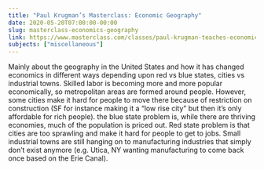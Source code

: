 ```yaml
---
title: "Paul Krugman’s Masterclass: Economic Geography"
date: 2020-05-20T07:00:00-00:00
slug: masterclass-economics-geography
link: https://www.masterclass.com/classes/paul-krugman-teaches-economics-and-society
subjects: ["miscellaneous"]
---
```


Mainly about the geography in the United States and how it has changed economics in different ways depending upon red vs blue states, cities vs industrial towns. Skilled labor is becoming more and more popular economically, so metropolitan areas are formed around people. However, some cities make it hard for people to move there because of restriction on construction (SF for instance making it a “low rise city” but then it’s only affordable for rich people). the blue state problem is, while there are thriving economies, much of the population is priced out. Red state problem is that cities are too sprawling and make it hard for people to get to jobs. Small industrial towns are still hanging on to manufacturing industries that simply don’t exist anymore (e.g. Utica, NY wanting manufacturing to come back once based on the Erie Canal).